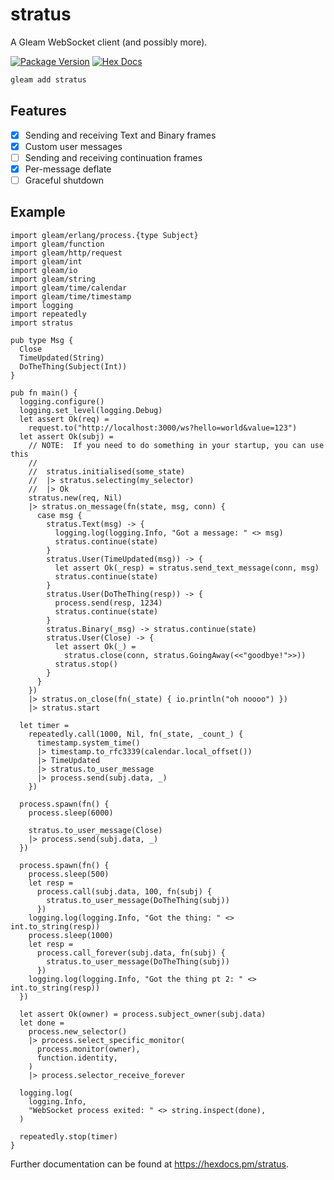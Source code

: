 # stratus

A Gleam WebSocket client (and possibly more).

[![Package Version](https://img.shields.io/hexpm/v/stratus)](https://hex.pm/packages/stratus)
[![Hex Docs](https://img.shields.io/badge/hex-docs-ffaff3)](https://hexdocs.pm/stratus/)

```sh
gleam add stratus
```

## Features
- [x] Sending and receiving Text and Binary frames
- [x] Custom user messages
- [ ] Sending and receiving continuation frames
- [x] Per-message deflate
- [ ] Graceful shutdown

## Example

```gleam
import gleam/erlang/process.{type Subject}
import gleam/function
import gleam/http/request
import gleam/int
import gleam/io
import gleam/string
import gleam/time/calendar
import gleam/time/timestamp
import logging
import repeatedly
import stratus

pub type Msg {
  Close
  TimeUpdated(String)
  DoTheThing(Subject(Int))
}

pub fn main() {
  logging.configure()
  logging.set_level(logging.Debug)
  let assert Ok(req) =
    request.to("http://localhost:3000/ws?hello=world&value=123")
  let assert Ok(subj) =
    // NOTE:  If you need to do something in your startup, you can use this
    //
    //  stratus.initialised(some_state)
    //  |> stratus.selecting(my_selector)
    //  |> Ok
    stratus.new(req, Nil)
    |> stratus.on_message(fn(state, msg, conn) {
      case msg {
        stratus.Text(msg) -> {
          logging.log(logging.Info, "Got a message: " <> msg)
          stratus.continue(state)
        }
        stratus.User(TimeUpdated(msg)) -> {
          let assert Ok(_resp) = stratus.send_text_message(conn, msg)
          stratus.continue(state)
        }
        stratus.User(DoTheThing(resp)) -> {
          process.send(resp, 1234)
          stratus.continue(state)
        }
        stratus.Binary(_msg) -> stratus.continue(state)
        stratus.User(Close) -> {
          let assert Ok(_) =
            stratus.close(conn, stratus.GoingAway(<<"goodbye!">>))
          stratus.stop()
        }
      }
    })
    |> stratus.on_close(fn(_state) { io.println("oh noooo") })
    |> stratus.start

  let timer =
    repeatedly.call(1000, Nil, fn(_state, _count_) {
      timestamp.system_time()
      |> timestamp.to_rfc3339(calendar.local_offset())
      |> TimeUpdated
      |> stratus.to_user_message
      |> process.send(subj.data, _)
    })

  process.spawn(fn() {
    process.sleep(6000)

    stratus.to_user_message(Close)
    |> process.send(subj.data, _)
  })

  process.spawn(fn() {
    process.sleep(500)
    let resp =
      process.call(subj.data, 100, fn(subj) {
        stratus.to_user_message(DoTheThing(subj))
      })
    logging.log(logging.Info, "Got the thing: " <> int.to_string(resp))
    process.sleep(1000)
    let resp =
      process.call_forever(subj.data, fn(subj) {
        stratus.to_user_message(DoTheThing(subj))
      })
    logging.log(logging.Info, "Got the thing pt 2: " <> int.to_string(resp))
  })

  let assert Ok(owner) = process.subject_owner(subj.data)
  let done =
    process.new_selector()
    |> process.select_specific_monitor(
      process.monitor(owner),
      function.identity,
    )
    |> process.selector_receive_forever

  logging.log(
    logging.Info,
    "WebSocket process exited: " <> string.inspect(done),
  )

  repeatedly.stop(timer)
}
```

Further documentation can be found at <https://hexdocs.pm/stratus>.
